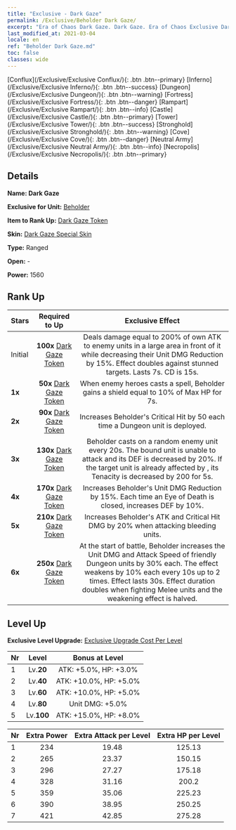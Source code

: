 ```yaml
---
title: "Exclusive - Dark Gaze"
permalink: /Exclusive/Beholder Dark Gaze/
excerpt: "Era of Chaos Dark Gaze. Dark Gaze. Era of Chaos Exclusive Dark Gaze. Beholder Exclusive."
last_modified_at: 2021-03-04
locale: en
ref: "Beholder Dark Gaze.md"
toc: false
classes: wide
---
```

 [Conflux](/Exclusive/Exclusive Conflux/){: .btn .btn--primary} [Inferno](/Exclusive/Exclusive Inferno/){: .btn .btn--success} [Dungeon](/Exclusive/Exclusive Dungeon/){: .btn .btn--warning} [Fortress](/Exclusive/Exclusive Fortress/){: .btn .btn--danger} [Rampart](/Exclusive/Exclusive Rampart/){: .btn .btn--info} [Castle](/Exclusive/Exclusive Castle/){: .btn .btn--primary} [Tower](/Exclusive/Exclusive Tower/){: .btn .btn--success} [Stronghold](/Exclusive/Exclusive Stronghold/){: .btn .btn--warning} [Cove](/Exclusive/Exclusive Cove/){: .btn .btn--danger} [Neutral Army](/Exclusive/Exclusive Neutral Army/){: .btn .btn--info} [Necropolis](/Exclusive/Exclusive Necropolis/){: .btn .btn--primary} 

## Details
 **Name: Dark Gaze** 

 **Exclusive for Unit:** [Beholder](/units/Beholder/) 

 **Item to Rank Up:** [Dark Gaze Token](/Items/con_1126/)

 **Skin:** [Dark Gaze Special Skin](/Items/con_9/)

 **Type:** Ranged

 **Open:** -

 **Power:** 1560

## Rank Up

  |     Stars    |  Required to Up | Exclusive Effect |
  |:-------------|:---------------:|:---------------:|
  |  Initial  | **100x** [Dark Gaze Token](/Items/con_1126/) | <Darksight> Deals damage equal to 200% of own ATK to enemy units in a large area in front of it while decreasing their Unit DMG Reduction by 15%. Effect doubles against stunned targets. Lasts 7s. CD is 15s. |
  | **1x** <i class="fas fa-star"/> | **50x** [Dark Gaze Token](/Items/con_1126/) | When enemy heroes casts a spell, Beholder gains a shield equal to 10% of Max HP for 7s. |
  | **2x** <i class="fas fa-star"/> | **90x** [Dark Gaze Token](/Items/con_1126/) | Increases Beholder's Critical Hit by 50 each time a Dungeon unit is deployed. |
  | **3x** <i class="fas fa-star"/> | **130x** [Dark Gaze Token](/Items/con_1126/) | Beholder casts <Umbral Bind> on a random enemy unit every 20s. The bound unit is unable to attack and its DEF is decreased by 20%. If the target unit is already affected by <Mind Control>, its Tenacity is decreased by 200 for 5s. |
  | **4x** <i class="fas fa-star"/> | **170x** [Dark Gaze Token](/Items/con_1126/) | Increases Beholder's Unit DMG Reduction by 15%. Each time an Eye of Death is closed, increases DEF by 10%. |
  | **5x** <i class="fas fa-star"/> | **210x** [Dark Gaze Token](/Items/con_1126/) | Increases Beholder's ATK and Critical Hit DMG by 20% when attacking bleeding units. |
  | **6x** <i class="fas fa-star"/> | **250x** [Dark Gaze Token](/Items/con_1126/) | <Unseen Blessing> At the start of battle, Beholder increases the Unit DMG and Attack Speed of friendly Dungeon units by 30% each. The effect weakens by 10% each every 10s up to 2 times. Effect lasts 30s. Effect duration doubles when fighting Melee units and the weakening effect is halved. |


## Level Up
 **Exclusive Level Upgrade:** [Exclusive Upgrade Cost Per Level](/Exclusive/ExclusiveUpgradeCostPerLevel/)

  |  Nr  |   Level  | Bonus at Level |
  |:-----|:--------:|:--------------:|
  | 1 | Lv.**20** | ATK: +5.0%, HP: +3.0% |
  | 2 | Lv.**40** | ATK: +10.0%, HP: +5.0% |
  | 3 | Lv.**60** | ATK: +10.0%, HP: +5.0% |
  | 4 | Lv.**80** | Unit DMG: +5.0% |
  | 5 | Lv.**100** | ATK: +15.0%, HP: +8.0% |


  |  Nr  |  Extra Power | Extra Attack per Level | Extra HP per Level |
  |:-----|:--------:|:--------:|:--------:|
  | 1 | 234 | 19.48 | 125.13 |
  | 2 | 265 | 23.37 | 150.15 |
  | 3 | 296 | 27.27 | 175.18 |
  | 4 | 328 | 31.16 | 200.2 |
  | 5 | 359 | 35.06 | 225.23 |
  | 6 | 390 | 38.95 | 250.25 |
  | 7 | 421 | 42.85 | 275.28 |


